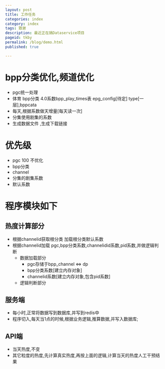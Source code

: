 ```yaml
---
layout: post
title: 工作任务 
categories: index
category: index
tags: 致谢
description: 最近正在搞Dataservice项目 
pageid: tkby
permalink: /blog/demo.html
published: true

---
```


# bpp分类优化,频道优化

- pgc统一处理
- 体育 bpp分类   4.0系数bpp_play_times表    epg_config[待定]   type[一层],bppcata 
- 每天,根据系数做天增量[每天读一次] 
- 分集使用剧集的系数
- 生成数据文件 ,生成下载链接 

# 优先级 
- pgc 100 不优化
- bpp分类 
- channel 
- 分集的剧集系数
- 默认系数


# 程序模块如下 #
## 热度计算部分 ##
+ 根据channelid获取根分类 加载根分类默认系数
+ 根据channelid加载 pgc,bpp分类系数,channelidid系数,pid系数,并做逻辑判断
    + 数据加载部分
        - pgc存储于bpp_channel <=> dp
        - bpp分类系数[建立内存对象]
        - channelid系数[建立内存对象,包含pid系数]
    - 逻辑判断部分

## 服务端 ##
- 每小时,正常将数据写到数据库,并写到redis中
- 程序切入,每天当1点的时候,根据业务逻辑,推算数据,并写入数据库;
## API端 ###
- 当天热度,不变
- 其它粒度的热度,先计算真实热度,再按上面的逻辑,计算当天的热度人工干预结果




